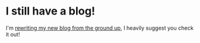 # I still have a blog!
I'm [rewriting my new blog from the ground up](https://github.com/clxxiii/blog), I heavily suggest you check it out!
